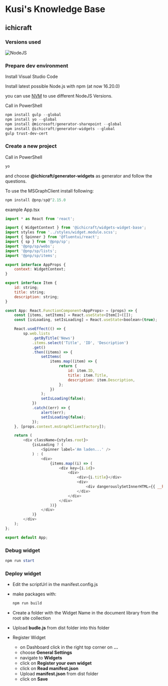 # Kusi's Knowledge Base

## ichicraft

### Versions used

![NodeJS](https://img.shields.io/badge/NodeJS-16.20.0-green.svg)

### Prepare dev environment

Install Visual Studio Code

Install latest possible Node.js with npm (at now 16.20.0)

you can use [NVM](../SPFx/index.md) to use different NodeJS Versions.

Call in PowerShell

```powershell
npm install gulp --global
npm install yo --global
npm install @microsoft/generator-sharepoint --global
npm install @ichicraft/generator-widgets --global
gulp trust-dev-cert
```

### Create a new project

Call in PowerShell

```powershell
yo
```
and choose **@ichicraft/generator-widgets** as generator and follow the questions.

To use the MSGraphClient install following:

```powershell
npm install @pnp/sp@^2.15.0
```

example App.tsx

```javascript
import * as React from 'react';

import { WidgetContext } from '@ichicraft/widgets-widget-base';
import styles from '../styles/widget.module.scss';
import { Spinner } from '@fluentui/react';
import { sp } from '@pnp/sp';
import '@pnp/sp/webs';
import '@pnp/sp/lists';
import '@pnp/sp/items';

export interface AppProps {
    context: WidgetContext;
}

export interface Item {
    id: string;
    title: string;
    description: string;
}

const App: React.FunctionComponent<AppProps> = (props) => {
    const [items, setItems] = React.useState<Item[]>([]);
    const [isLoading, setIsLoading] = React.useState<boolean>(true);

    React.useEffect(() => {
        sp.web.lists
            .getByTitle('News')
            .items.select('Title', 'ID', 'Description')
            .get()
            .then((items) => {
                setItems(
                    items.map((item) => {
                        return {
                            id: item.ID,
                            title: item.Title,
                            description: item.Description,
                        };
                    })
                );
                setIsLoading(false);
            })
            .catch((err) => {
                alert(err);
                setIsLoading(false);
            });
    }, [props.context.msGraphClientFactory]);

    return (
        <div className={styles.root}>
            {isLoading ? (
                <Spinner label='Am laden...' />
            ) : (
                <div>
                    {items.map((i) => (
                        <div key={i.id}>
                            <div>
                                <div>{i.title}</div>
                                <div>
                                    <div dangerouslySetInnerHTML={{ __html: i.description }} />
                                </div>
                            </div>
                        </div>
                    ))}
                </div>
            )}
        </div>
    );
};

export default App;
```

### Debug widget

```powershell
npm run start
```

### Deploy widget

- Edit the scriptUrl in the manifest.config.js

- make packages with:

    ```powershell
    npm run build
    ```

- Create a folder with the Widget Name in the document library from the root site collection

- Upload **budle.js** from dist folder into this folder

- Register Widget 
  - on Dashboard click in the right top corner on **...**
  - choose **General Settings**
  - navigate to **Widgets** 
  - click on **Register your own widget**
  - click on **Read manifest.json**
  - Upload **manifest.json** from dist folder
  - click on **Save**
